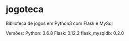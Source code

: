 # jogoteca
Biblioteca de jogos em Python3 com Flask e MySql

Versões:
Python: 3.6.8
Flask: 0.12.2
flask_mysqldb: 0.2.0

